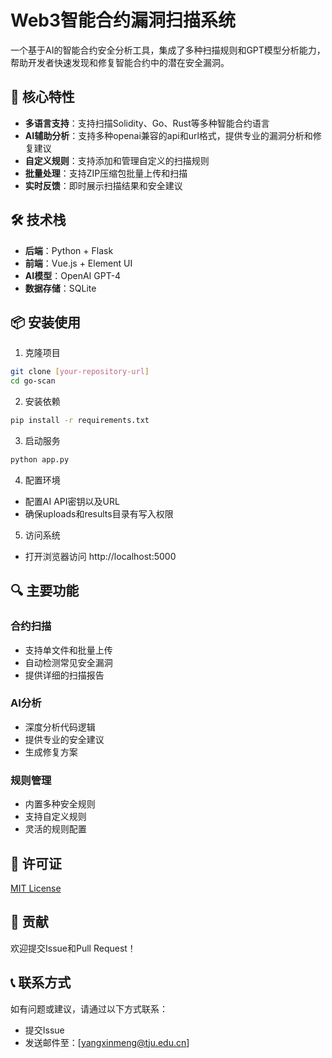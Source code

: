 # Web3智能合约漏洞扫描系统

一个基于AI的智能合约安全分析工具，集成了多种扫描规则和GPT模型分析能力，帮助开发者快速发现和修复智能合约中的潜在安全漏洞。

## 🌟 核心特性

- **多语言支持**：支持扫描Solidity、Go、Rust等多种智能合约语言
- **AI辅助分析**：支持多种openai兼容的api和url格式，提供专业的漏洞分析和修复建议
- **自定义规则**：支持添加和管理自定义的扫描规则
- **批量处理**：支持ZIP压缩包批量上传和扫描
- **实时反馈**：即时展示扫描结果和安全建议

## 🛠️ 技术栈

- **后端**：Python + Flask
- **前端**：Vue.js + Element UI
- **AI模型**：OpenAI GPT-4
- **数据存储**：SQLite

## 📦 安装使用

1. 克隆项目
```bash
git clone [your-repository-url]
cd go-scan
```

2. 安装依赖
```bash
pip install -r requirements.txt
```

3. 启动服务
```bash
python app.py
```
4. 配置环境
- 配置AI API密钥以及URL
- 确保uploads和results目录有写入权限

5. 访问系统
- 打开浏览器访问 http://localhost:5000

## 🔍 主要功能

### 合约扫描
- 支持单文件和批量上传
- 自动检测常见安全漏洞
- 提供详细的扫描报告

### AI分析
- 深度分析代码逻辑
- 提供专业的安全建议
- 生成修复方案

### 规则管理
- 内置多种安全规则
- 支持自定义规则
- 灵活的规则配置

## 📄 许可证

[MIT License](LICENSE)

## 🤝 贡献

欢迎提交Issue和Pull Request！

## 📞 联系方式

如有问题或建议，请通过以下方式联系：
- 提交Issue
- 发送邮件至：[yangxinmeng@tju.edu.cn]
